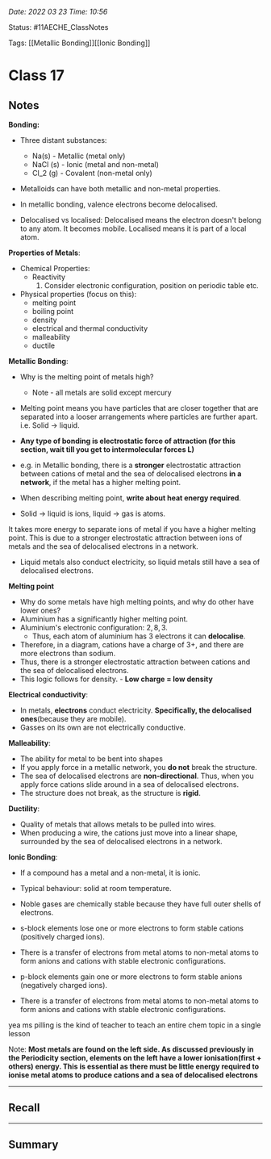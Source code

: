 *Date: 2022 03 23 Time: 10:56*


Status: #11AECHE_ClassNotes

Tags: [[Metallic Bonding]][[Ionic Bonding]]


# Class 17


## Notes

**Bonding:**
* Three distant substances:
	* Na(s) - Metallic (metal only)
	* NaCl (s) - Ionic (metal and non-metal)
	* Cl_2 (g) - Covalent (non-metal only)
* Metalloids can have both metallic and non-metal properties.

* In metallic bonding, valence electrons become delocalised.
* Delocalised vs localised: Delocalised means the electron doesn't belong to any atom. It becomes mobile. Localised means it is part of a local atom.


**Properties of Metals**:
* Chemical Properties:
	* Reactivity
		1. Consider electronic configuration, position on periodic table etc.
* Physical properties (focus on this):
	* melting point
	* boiling point
	* density
	* electrical and thermal conductivity
	* malleability
	* ductile

**Metallic Bonding**:
* Why is the melting point of metals high?
	* Note - all metals are solid except mercury
* Melting point means you have particles that are closer together that are separated into a looser arrangements where particles are further apart. i.e. Solid -> liquid.

* **Any type of bonding is electrostatic force of attraction (for this section, wait till you get to intermolecular forces L)**

* e.g. in Metallic bonding, there is a **stronger** electrostatic attraction between cations of metal and the sea of delocalised electrons **in a network**, if the metal has a higher melting point.
* When describing melting point, **write about heat energy required**.
* Solid -> liquid is ions, liquid -> gas is atoms.

It takes more energy to separate ions of metal if you have a higher melting point. This is due to a stronger electrostatic attraction between ions of metals and the sea of delocalised electrons in a network.

* Liquid metals also conduct electricity, so liquid metals still have a sea of delocalised electrons.

**Melting point**
* Why do some metals have high melting points, and why do other have lower ones?
* Aluminium has a significantly higher melting point.
* Aluminium's electronic configuration: $2,8,3$.
	* Thus, each atom of aluminium has 3 electrons it can **delocalise**.
* Therefore, in a diagram, cations have a charge of 3+, and there are more electrons than sodium. 
* Thus, there is a stronger electrostatic attraction between cations and the sea of delocalised electrons.
* This logic follows for density. - **Low charge = low density**

**Electrical conductivity**:
* In metals, **electrons** conduct electricity. **Specifically, the delocalised ones**(because they are mobile).
* Gasses on its own are not electrically conductive.

**Malleability**:
* The ability for metal to be bent into shapes
* If you apply force in a metallic network, you **do not** break the structure.
* The sea of delocalised electrons are **non-directional**. Thus, when you apply force cations slide around in a sea of delocalised electrons.
* The structure does not break, as the structure is **rigid**.

**Ductility**:
* Quality of metals that allows metals to be pulled into wires.
* When producing a wire, the cations just move into a linear shape, surrounded by the sea of delocalised electrons in a network.

**Ionic Bonding**:
* If a compound has a metal and a non-metal, it is ionic.
* Typical behaviour: solid at room temperature.

* Noble gases are chemically stable because they have full outer shells of electrons.
* s-block elements lose one or more electrons to form stable cations (positively charged ions).
* There is a transfer of electrons from metal atoms to non-metal atoms to form anions and cations with stable electronic configurations.
* p-block elements gain one or more electrons to form stable anions (negatively charged ions).
* There is a transfer of electrons from metal atoms to non-metal atoms to form anions and cations with stable electronic configurations.

yea ms pilling is the kind of teacher to teach an entire chem topic in a single lesson

Note: **Most metals are found on the left side. As discussed previously in the Periodicity section, elements on the left have a lower ionisation(first + others) energy. This is essential as there must be little energy required to ionise metal atoms to produce cations and a sea of delocalised electrons**


---
## Recall








---

## Summary